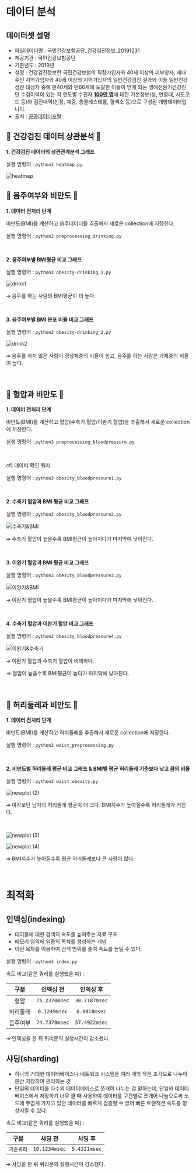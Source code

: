 # 데이터 분석

## 데이터셋 설명
- 파일데이터명 : 국민건강보험공단_건강검진정보_20191231
- 제공기관 : 국민건강보험공단
- 기준년도 : 2019년  
- 설명 : 건강검진정보란 국민건강보험의 직장가입자와 40세 이상의 피부양자, 세대주인 지역가입자와 40세 이상의 지역가입자의 
  일반건강검진 결과와 이들 일반건강검진 대상자 중에 만40세와 만66세에 도달한 이들이 받게 되는 생애전환기건강진단 
  수검이력이 있는 각 연도별 수진자 <u>**100만 명**</u>에 대한 기본정보(성, 연령대, 시도코드 등)와 검진내역(신장, 체중, 총콜레스테롤, 혈색소 등)으로 
  구성된 개방데이터입니다.
- 출처 : [공공데이터포털](https://www.data.go.kr/data/15007122/fileData.do)

## 🏥 건강검진 데이터 상관분석 🏥
**1. 건강검진 데이터의 상관관계분석 그래프**

실행 명령어 : `` python3 heatmap.py ``

![heatmap](https://user-images.githubusercontent.com/48914904/121794467-42c4c900-cc43-11eb-82ef-941d3d0c8758.png)

## 🍺 음주여부와 비만도 🍺
**1. 데이터 전처리 단계**

비만도(BMI)를 계산하고 음주데이터를 추출해서 새로운 collection에 저장한다.

실행 명령어 : `` python3 preprocessing_drinking.py ``

<br>

**2. 음주여부별 BMI평균 비교 그래프**

실행 명령어 : `` python3 obesity-drinking_1.py ``

![drink1](https://user-images.githubusercontent.com/48914904/121794470-5c661080-cc43-11eb-96eb-da9316408c81.png)

➔ 음주를 하는 사람의 BMI평균이 더 높다.

<br>

**3. 음주여부별 BMI 분포 비율 비교 그래프**

실행 명령어 : `` python3 obesity-drinking_2.py ``

![drink2](https://user-images.githubusercontent.com/48914904/121811813-8568be80-cca0-11eb-8671-d9938c50b0bf.png)

➔ 음주를 하지 않은 사람이 정상체중의 비율이 높고, 음주를 하는 사람은 과체중의 비율이 높다.

<br>

## 💓 혈압과 비만도 💓
**1. 데이터 전처리 단계**

비만도(BMI)를 계산하고 혈압(수축기 혈압/이완기 혈압)을 추출해서 새로운 collection에 저장한다.

실행 명령어 : `` python3 preprocessing_bloodpressure.py ``

<br>

cf) 데이터 확인 쿼리

실행 명령어 : `` python3 obesity_bloodpressure1.py ``

<br>

**2. 수축기 혈압과 BMI 평균 비교 그래프**

실행 명령어 : `` python3 obesity_bloodpressure2.py ``

![수축기&BMI](https://user-images.githubusercontent.com/48914904/121811765-518d9900-cca0-11eb-88eb-f5a9aa98c375.png)

➔ 수축기 혈압이 높을수록 BMI평균이 높아지다가 마지막에 낮아진다.

<br>

**3. 이완기 혈압과 BMI 평균 비교 그래프**

실행 명령어 : `` python3 obesity_bloodpressure3.py ``

![이완기&BMI](https://user-images.githubusercontent.com/48914904/121811774-55b9b680-cca0-11eb-91e7-337d2c3bce60.png)

➔ 이완기 혈압이 높을수록 BMI평균이 높아지다가 마지막에 낮아진다.

<br>

**4. 수축기 혈압과 이완기 혈압 비교 그래프**

실행 명령어 : `` python3 obesity_bloodpressure4.py ``

![이완기&수축기](https://user-images.githubusercontent.com/48914904/121811778-58b4a700-cca0-11eb-89d5-d68714bc25f4.png)

➔ 이완기 혈압과 수축기 혈압이 비례하다.


⇒ 혈압이 높을수록 BMI평균이 높다가 마지막에 낮아진다.

<br>

## 📏 허리둘레과 비만도 📏
**1. 데이터 전처리 단계**

비만도(BMI)를 계산하고 허리둘레를 추출해서 새로운 collection에 저장한다.

실행 명령어 : `` python3 waist_preprocessing.py ``

<br>

**2. 비만도별 허리둘레 평균 비교 그래프 & BMI별 평균 허리둘레 기준보다 낮고 큼의 비율**

실행 명령어 : `` python3 waist_obesity.py ``

![newplot (2)](https://user-images.githubusercontent.com/48914904/121811738-3cb10580-cca0-11eb-9b78-9d15c3065e8e.png)

➔ 여자보단 남자의 허리둘레 평균이 더 크다. BMI지수가 높아질수록 허리둘레가 커진다.

<br>

![newplot (3)](https://user-images.githubusercontent.com/48914904/121811683-19865600-cca0-11eb-8b13-d3bd9a239053.png)

![newplot (4)](https://user-images.githubusercontent.com/48914904/121811697-2014cd80-cca0-11eb-98d5-9975b9f7101b.png)

➔ BMI지수가 높아질수록 평균 허리둘레보다 큰 사람이 많다.

<br>

# 최적화
## 인덱싱(indexing)

- 테이블에 대한 검색의 속도를 높여주는 자료 구조
- 메모리 영역에 일종의 목차를 생성하는 개념
- 이런 목차를 이용하여 검색 범위를 줄여 속도를 높일 수 있다.

실행 명령어 : `` python3 index.py ``

속도 비교(같은 쿼리를 실행했을 때) :

|구분|인덱싱 전|인덱싱 후|
|:---:|:---:|:---:|
|혈압|`75.2370msec`|`30.7187msec`|
|허리둘레|`0.1249msec`|`0.0818msec`|
|음주여부|`74.7378msec`|`57.4922msec`|

➔ 인덱싱을 한 뒤 퀴리문의 실행시간이 감소했다.

## 샤딩(sharding)

- 하나의 거대한 데이터베이스나 네트워크 시스템을 여러 개의 작은 조각으로 나누어 분산 저장하여 관리하는 것
- 단일의 데이터를 다수의 데이터베이스로 쪼개어 나누는 걸 말하는데, 단일의 데이터베이스에서 저장하기 너무 클 때 사용하여 데이터를 구간별로 쪼개어 나눔으로써 노드에 무겁게 가지고 있던 데이터를 빠르게 검증할 수 있어 빠른 트랜잭션 속도를 향상시킬 수 있다. 

속도 비교(같은 쿼리를 실행했을 때) :

|구분|샤딩 전|샤딩 후|
|:---:|:---:|:---:|
|`기준쿼리`|`10.1234msec`|`5.4321msec`|

➔ 샤딩을 한 뒤 퀴리문의 실행시간이 감소했다.
